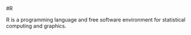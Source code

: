 #R

R is a programming language and free software environment for statistical computing and graphics.